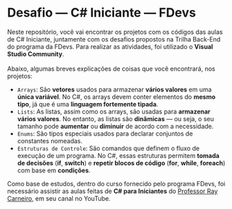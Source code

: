 # Desafio — C# Iniciante — FDevs

Neste repositório, você vai encontrar os projetos com os códigos das aulas de C# Iniciante, juntamente com os desafios propostos na Trilha Back-End do programa da FDevs. Para realizar as atividades, foi utilizado o **Visual Studio Community**. <br><br>
Abaixo, algumas breves explicações de coisas que você encontrará, nos projetos: 

- `Arrays`: São **vetores** usados para armazenar **vários valores** em uma **única variável**. No C#, os arrays devem conter elementos do **mesmo tipo**, já que é uma **linguagem fortemente tipada**.<br>
- `Lists`: As listas, assim como os arrays, são usadas para **armazenar vários valores**. No entanto, as listas são **dinâmicas** — ou seja, o seu tamanho pode **aumentar** ou **diminuir** de acordo com a necessidade.<br>
- `Enums`: São tipos especiais usados para declarar conjuntos de constantes nomeadas.<br>
- `Estruturas de Controle`: São comandos que definem o fluxo de execução de um programa. No C#, essas estruturas permitem **tomada de decisões** (**if**, **switch**) e **repetir blocos de código** (**for**, **while**, **foreach**) com base em **condições**.<br>

Como base de estudos, dentro do curso fornecido pelo programa FDevs, foi necessário assistir as aulas feitas de **C# para Iniciantes** do [Professor Ray Carneiro](https://www.youtube.com/@RayCarneiro), em seu canal no YouTube.
